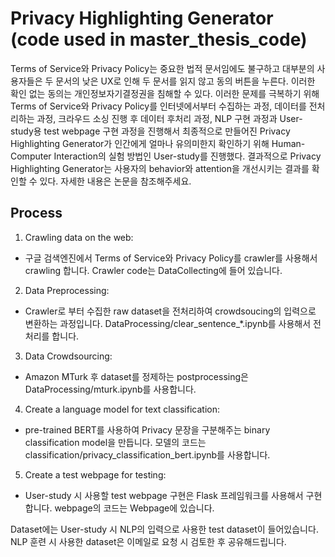 # Privacy Highlighting Generator (code used in master_thesis_code)
Terms of Service와 Privacy Policy는 중요한 법적 문서임에도 불구하고 대부분의 사용자들은 두 문서의 낮은 UX로 인해 두 문서를 읽지 않고 동의 버튼을 누른다. 이러한 확인 없는 동의는 개인정보자기결정권을 침해할 수 있다. 이러한 문제를 극복하기 위해 Terms of Service와 Privacy Policy를 인터넷에서부터 수집하는 과정, 데이터를 전처리하는 과정, 크라우드 소싱 진행 후 데이터 후처리 과정, NLP 구현 과정과 User-study용 test webpage 구현 과정을 진행해서 최종적으로 만들어진 Privacy Highlighting Generator가 인간에게 얼마나 유의미한지 확인하기 위해 Human-Computer Interaction의 실험 방법인 User-study를 진행했다. 결과적으로 Privacy Highlighting Generator는 사용자의 behavior와 attention을 개선시키는 결과를 확인할 수 있다. 자세한 내용은 논문을 참조해주세요.

## Process
1. Crawling data on the web: 
  - 구글 검색엔진에서 Terms of Service와 Privacy Policy를 crawler를 사용해서 crawling 합니다. Crawler code는 DataCollecting에 들어 있습니다.
2. Data Preprocessing: 
- Crawler로 부터 수집한 raw dataset을 전처리하여 crowdsoucing의 입력으로 변환하는 과정입니다. DataProcessing/clear_sentence_\*.ipynb를 사용해서 전처리를 합니다.
3. Data Crowdsourcing: 
- Amazon MTurk 후 dataset를 정제하는 postprocessing은 DataProcessing/mturk.ipynb를 사용합니다.
4. Create a language model for text classification: 
- pre-trained BERT를 사용하여 Privacy 문장을 구분해주는 binary classification model을 만듭니다. 모델의 코드는 classification/privacy_classification_bert.ipynb를 사용합니다.
5. Create a test webpage for testing: 
- User-study 시 사용할 test webpage 구현은 Flask 프레임워크를 사용해서 구현합니다. webpage의 코드는 Webpage에 있습니다.

Dataset에는 User-study 시 NLP의 입력으로 사용한 test dataset이 들어있습니다. NLP 훈련 시 사용한 dataset은 이메일로 요청 시 검토한 후 공유해드립니다.

